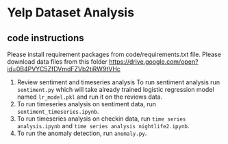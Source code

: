 # Yelp Dataset Analysis

## code instructions
Please install requirement packages from code/requirements.txt file.
Please download data files from this folder https://drive.google.com/open?id=0B4PVYC5ZfDVmdFZVb2tiRW9tVHc
1. Review sentiment and timeseries analysis 
To run sentiment analysis run `sentiment.py` which will take already trained logistic regression model named `lr_model.pkl` and run it on the reviews data.
2. To run timeseries analysis on sentiment data, run `sentiment_timeseries.ipynb`.
3. To run timeseries analysis on checkin data, run `time series analysis.ipynb` and `time series analysis nightlife2.ipynb`. 
4. To run the anomaly detection, run `anomaly.py`.
